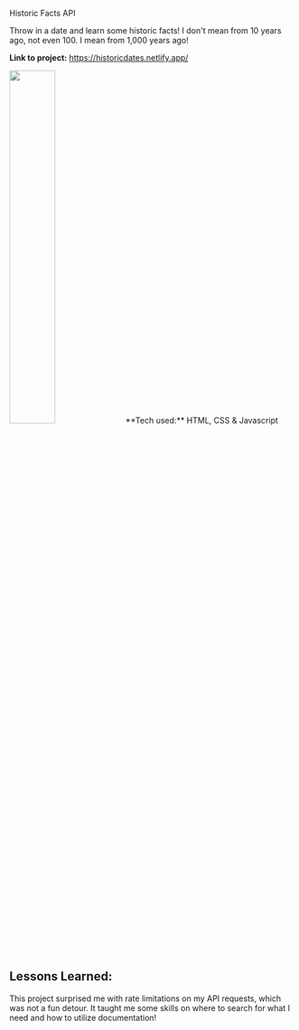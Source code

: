 Historic Facts API

Throw in a date and learn some historic facts! I don't mean from 10 years ago, not even 100. I mean from 1,000 years ago! 

**Link to project:** https://historicdates.netlify.app/

<img src="https://i.imgur.com/dGlDdcJ.png" width=40% height=40%>
**Tech used:** HTML, CSS & Javascript

## Lessons Learned:
This project surprised me with rate limitations on my API requests, which was not a fun detour. It taught me some skills on where to search for what I need and how to utilize documentation!

